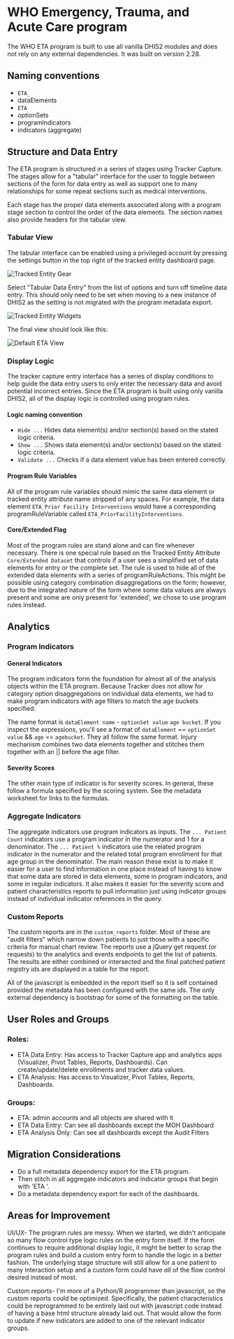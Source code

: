 # WHO Emergency, Trauma, and Acute Care program
The WHO ETA program is built to use all vanilla DHIS2 modules and does not rely on any external dependencies. It was built on version 2.28.

## Naming conventions
* `ETA_`
 * dataElements
* `ETA `
 * optionSets
 * programIndicators
 * indicators (aggregate)

## Structure and Data Entry
The ETA program is structured in a series of stages using Tracker Capture.  The stages allow for a "tabular" interface for the user to toggle between sections of the form for data entry as well as support one to many relationships for some repeat sections such as medical interventions.

Each stage has the proper data elements associated along with a program stage section to control the order of the data elements.  The section names also provide headers for the tabular view.

### Tabular View
The tabular interface can be enabled using a privileged account by pressing the settings button in the top right of the tracked entity dashboard page.

![Tracked Entity Gear](img/tracker_settings.png)

Select "Tabular Data Entry" from the list of options and turn off timeline data entry.  This should only need to be set when moving to a new instance of DHIS2 as the setting is not migrated with the program metadata export.

![Tracked Entity Widgets](img/tracker_widgets.png)

The final view should look like this:

![Default ETA View](img/tracker_tabular_entry.png)

### Display Logic
The tracker capture entry interface has a series of display conditions to help guide the data entry users to only enter the necessary data and avoid potential incorrect entries.  Since the ETA program is built using only vanilla DHIS2, all of the display logic is controlled using program rules.

#### Logic naming convention
* `Hide ...` Hides data element(s) and/or section(s) based on the stated logic criteria.
* `Show ...` Shows data element(s) and/or section(s) based on the stated logic criteria.
* `Validate ...` Checks if a data element value has been entered correctly.

#### Program Rule Variables
All of the program rule variables should mimic the same data element or tracked entity attribute name stripped of any spaces.  For example, the data element `ETA_Prior Facility Interventions` would have a corresponding programRuleVariable called `ETA_PriorFacilityInterventions`.

#### Core/Extended Flag
Most of the program rules are stand alone and can fire whenever necessary.  There is one special rule based on the Tracked Entity Attribute `Core/Extended Dataset` that controls if a user sees a simplified set of data elements for entry or the complete set.  The rule is used to hide all of the extended data elements with a series of programRuleActions.  This might be possible using category combination disaggregations on the form; however, due to the integrated nature of the form where some data values are always present and some are only present for 'extended', we chose to use program rules instead.

## Analytics

### Program Indicators

#### General Indicators
The program indicators form the foundation for almost all of the analysis objects within the ETA program.  Because Tracker does not allow for category option disaggregations on individual data elements, we had to make program indicators with age filters to match the age buckets specified.  

The name format is `dataElement name` - `optionSet value` `age bucket`.  If you inspect the expressions, you'll see a format of `dataElement` == `optionSet value` && `age` == `agebucket`.  They all follow the same format.  Injury mechanism combines two data elements together and stitches them together with an || before the age filter.

#### Severity Scores
The other main type of indicator is for severity scores.  In general, these follow a formula specified by the scoring system.  See the metadata worksheet for links to the formulas.

### Aggregate Indicators
The aggregate indicators use program indicators as inputs.  The `... Patient Count` indicators use a program indicator in the numerator and 1 for a denominator.  The `... Patient %` indicators use the related program indicator in the numerator and the related total program enrollment for that age group in the denominator.  The main reason these exist is to make it easier for a user to find information in one place instead of having to know that some data are stored in data elements, some in program indicators, and some in regular indicators.  It also makes it easier for the severity score and patient characteristics reports to pull information just using indicator groups instead of individual indicator references in the query.

### Custom Reports
The custom reports are in the `custom_reports` folder.  Most of these are "audit filters" which narrow down patients to just those with a specific criteria for manual chart review.  The reports use a jQuery get request (or requests) to the analytics and events endpoints to get the list of patients.  The results are either combined or intersected and the final patched patient registry ids are displayed in a table for the report.  

All of the javascript is embedded in the report itself so it is self contained provided the metadata has been configured with the same ids.  The only external dependency is bootstrap for some of the formatting on the table.

## User Roles and Groups
### Roles:
* ETA Data Entry: Has access to Tracker Capture app and analytics apps (Visualizer, Pivot Tables, Reports, Dashboards).  Can create/update/delete enrollments and tracker data values.
* ETA Analysis: Has access to Visualizer, Pivot Tables, Reports, Dashboards.

### Groups:
* ETA: admin accounts and all objects are shared with it
* ETA Data Entry: Can see all dashboards except the MOH Dashboard
* ETA Analysis Only: Can see all dashboards except the Audit Filters

## Migration Considerations
* Do a full metadata dependency export for the ETA program.  
* Then stitch in all aggregate indicators and indicator groups that begin with 'ETA '.  
* Do a metadata dependency export for each of the dashboards.

## Areas for Improvement
UI/UX- The program rules are messy.  When we started, we didn't anticipate so many flow control type logic rules on the entry form itself.  If the form continues to require additional display logic, it might be better to scrap the program rules and build a custom entry form to handle the logic in a better fashion.  The underlying stage structure will still allow for a one patient to many interaction setup and a custom form could have _all_ of the flow control desired instead of most.  

Custom reports- I'm more of a Python/R programmer than javascript, so the custom reports could be optimized.  Specifically, the patient characteristics could be reprogrammed to be entirely laid out with javascript code instead of having a base html structure already laid out.  That would allow the form to update if new indicators are added to one of the relevant indicator groups.
